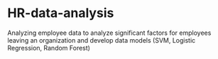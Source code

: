 # HR-data-analysis
Analyzing employee data to analyze significant factors for employees leaving an organization and develop data models (SVM, Logistic Regression, Random Forest)

